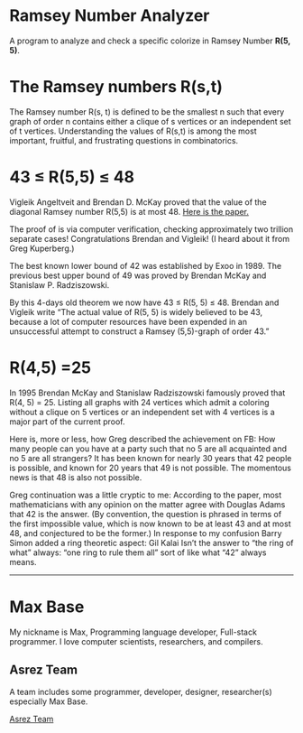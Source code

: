 # Ramsey Number Analyzer

A program to analyze and check a specific colorize in Ramsey Number **R(5, 5)**.

# The Ramsey numbers R(s,t)

The Ramsey number R(s, t) is defined to be the smallest n such that every graph of order n contains either a clique of s vertices or an independent set of t vertices. Understanding the values of R(s,t) is among the most important, fruitful, and frustrating questions in combinatorics.

# 43 ≤ R(5,5) ≤ 48

Vigleik Angeltveit and  Brendan D. McKay proved that the value of the diagonal Ramsey number R(5,5) is at most 48. [Here is the paper.](https://arxiv.org/abs/1703.08768)

The proof of  is via computer verification, checking approximately two trillion separate cases! Congratulations Brendan and Vigleik! (I heard about it from Greg Kuperberg.)

The best known lower bound of 42 was established  by Exoo in 1989.  The previous best upper bound of 49 was proved by Brendan McKay and Stanislaw P. Radziszowski.

By this 4-days old theorem we now have 43 ≤ R(5, 5) ≤ 48. Brendan and Vigleik write “The actual value of R(5, 5) is widely believed to be 43, because a lot of computer resources have been expended in an unsuccessful attempt to construct a Ramsey (5,5)-graph of order 43.” 

# R(4,5) =25
In 1995 Brendan McKay and Stanislaw Radziszowski famously proved that R(4, 5) = 25. Listing all graphs with 24 vertices which admit a coloring without a clique on 5 vertices or an independent set with 4 vertices is a major part of the current proof.

Here is, more or less,  how Greg described the achievement on FB: How many people can you have at a party such that no 5 are all acquainted and no 5 are all strangers? It has been known for nearly 30 years that 42 people is possible, and known for 20 years that 49 is not possible. The momentous news  is that 48 is also not possible.

Greg continuation was a little cryptic to me: According to the paper, most mathematicians with any opinion on the matter agree with Douglas Adams that 42 is the answer. (By convention, the question is phrased in terms of the first impossible value, which is now known to be at least 43 and at most 48, and conjectured to be the former.) In response to my confusion Barry Simon added a ring theoretic aspect:  Gil Kalai Isn’t the answer to “the ring of what” always: “one ring to rule them all” sort of like what “42” always means. 

---------

# Max Base

My nickname is Max, Programming language developer, Full-stack programmer. I love computer scientists, researchers, and compilers.

## Asrez Team

A team includes some programmer, developer, designer, researcher(s) especially Max Base.

[Asrez Team](https://www.asrez.com/)
